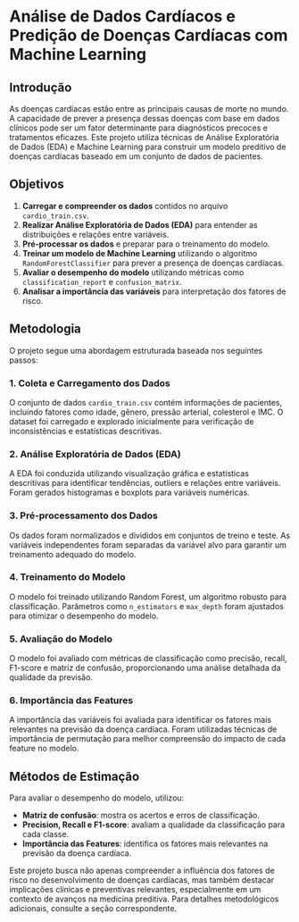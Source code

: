 # Análise de Dados Cardíacos e Predição de Doenças Cardíacas com Machine Learning

##  Introdução
As doenças cardíacas estão entre as principais causas de morte no mundo. A capacidade de prever a presença dessas doenças com base em dados clínicos pode ser um fator determinante para diagnósticos precoces e tratamentos eficazes. Este projeto utiliza técnicas de Análise Exploratória de Dados (EDA) e Machine Learning para construir um modelo preditivo de doenças cardíacas baseado em um conjunto de dados de pacientes.

##  Objetivos

1. **Carregar e compreender os dados** contidos no arquivo `cardio_train.csv`.
2. **Realizar Análise Exploratória de Dados (EDA)** para entender as distribuições e relações entre variáveis.
3. **Pré-processar os dados** e preparar para o treinamento do modelo.
4. **Treinar um modelo de Machine Learning** utilizando o algoritmo `RandomForestClassifier` para prever a presença de doenças cardíacas.
5. **Avaliar o desempenho do modelo** utilizando métricas como `classification_report` e `confusion_matrix`.
6. **Analisar a importância das variáveis** para interpretação dos fatores de risco.

##  Metodologia

O projeto segue uma abordagem estruturada baseada nos seguintes passos:

### 1. Coleta e Carregamento dos Dados
O conjunto de dados `cardio_train.csv` contém informações de pacientes, incluindo fatores como idade, gênero, pressão arterial, colesterol e IMC. O dataset foi carregado e explorado inicialmente para verificação de inconsistências e estatísticas descritivas.

### 2. Análise Exploratória de Dados (EDA)
A EDA foi conduzida utilizando visualização gráfica e estatísticas descritivas para identificar tendências, outliers e relações entre variáveis. Foram gerados histogramas e boxplots para variáveis numéricas.

### 3. Pré-processamento dos Dados
Os dados foram normalizados e divididos em conjuntos de treino e teste. As variáveis independentes foram separadas da variável alvo para garantir um treinamento adequado do modelo.

### 4. Treinamento do Modelo
O modelo foi treinado utilizando Random Forest, um algoritmo robusto para classificação. Parâmetros como `n_estimators` e `max_depth` foram ajustados para otimizar o desempenho do modelo.

### 5. Avaliação do Modelo
O modelo foi avaliado com métricas de classificação como precisão, recall, F1-score e matriz de confusão, proporcionando uma análise detalhada da qualidade da previsão.

### 6. Importância das Features
A importância das variáveis foi avaliada para identificar os fatores mais relevantes na previsão da doença cardíaca. Foram utilizadas técnicas de importância de permutação para melhor compreensão do impacto de cada feature no modelo.

##  Métodos de Estimação
Para avaliar o desempenho do modelo, utilizou:
- **Matriz de confusão**: mostra os acertos e erros de classificação.
- **Precision, Recall e F1-score**: avaliam a qualidade da classificação para cada classe.
- **Importância das Features**: identifica os fatores mais relevantes na previsão da doença cardíaca.

Este projeto busca não apenas compreender a influência dos fatores de risco no desenvolvimento de doenças cardíacas, mas também destacar implicações clínicas e preventivas relevantes, especialmente em um contexto de avanços na medicina preditiva. Para detalhes metodológicos adicionais, consulte a seção correspondente.
